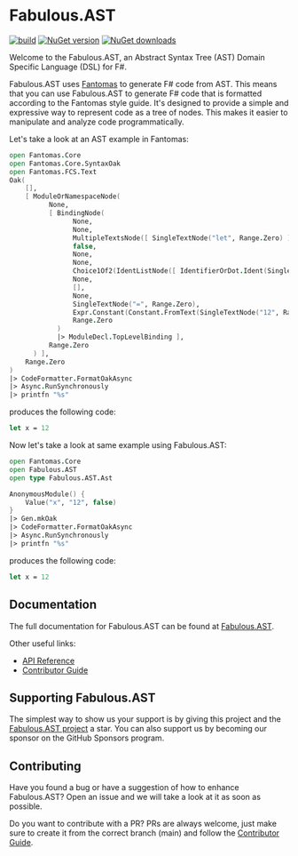 # Fabulous.AST
[![build](https://img.shields.io/github/actions/workflow/status/edgarfgp/Fabulous.AST/build.yml?branch=main)](https://github.com/edgarfgp/Fabulous.AST/actions/workflows/build.yml) [![NuGet version](https://img.shields.io/nuget/v/Fabulous.AST)](https://www.nuget.org/packages/Fabulous.AST) [![NuGet downloads](https://img.shields.io/nuget/dt/Fabulous.AST)](https://www.nuget.org/packages/Fabulous.AST)

Welcome to the Fabulous.AST, an Abstract Syntax Tree (AST) Domain Specific Language (DSL) for F#.

Fabulous.AST uses [Fantomas](https://fsprojects.github.io/fantomas/docs/end-users/GeneratingCode.html) to generate F# code from AST. This means that you can use Fabulous.AST to generate F# code that is formatted according to the Fantomas style guide. It's designed to provide a simple and expressive way to represent code as a tree of nodes. This makes it easier to manipulate and analyze code programmatically.

Let's take a look at an AST example in Fantomas:

```fsharp
open Fantomas.Core
open Fantomas.Core.SyntaxOak
open Fantomas.FCS.Text
Oak(
    [],
    [ ModuleOrNamespaceNode(
          None,
          [ BindingNode(
                None,
                None,
                MultipleTextsNode([ SingleTextNode("let", Range.Zero) ], Range.Zero),
                false,
                None,
                None,
                Choice1Of2(IdentListNode([ IdentifierOrDot.Ident(SingleTextNode("x", Range.Zero)) ], Range.Zero)),
                None,
                [],
                None,
                SingleTextNode("=", Range.Zero),
                Expr.Constant(Constant.FromText(SingleTextNode("12", Range.Zero))),
                Range.Zero
            )
            |> ModuleDecl.TopLevelBinding ],
          Range.Zero
      ) ],
    Range.Zero
)
|> CodeFormatter.FormatOakAsync
|> Async.RunSynchronously
|> printfn "%s"
```
produces the following code:

```fsharp
let x = 12
```

Now let's take a look at same example using Fabulous.AST:

```fsharp
open Fantomas.Core
open Fabulous.AST
open type Fabulous.AST.Ast

AnonymousModule() { 
    Value("x", "12", false)
}
|> Gen.mkOak
|> CodeFormatter.FormatOakAsync
|> Async.RunSynchronously
|> printfn "%s"
```
produces the following code:

```fsharp
let x = 12
```

## Documentation

The full documentation for Fabulous.AST can be found at [Fabulous.AST](https://edgarfgp.github.io/Fabulous.AST/).

Other useful links:
- [API Reference](https://edgarfgp.github.io/Fabulous.AST/reference/index.html)
- [Contributor Guide](CONTRIBUTING.md)

## Supporting Fabulous.AST

The simplest way to show us your support is by giving this project and the [Fabulous.AST project](https://github.com/edgarfgp/Fabulous.AST) a star.
You can also support us by becoming our sponsor on the GitHub Sponsors program.

## Contributing

Have you found a bug or have a suggestion of how to enhance Fabulous.AST? Open an issue and we will take a look at it as soon as possible.

Do you want to contribute with a PR? PRs are always welcome, just make sure to create it from the correct branch (main) and follow the [Contributor Guide](CONTRIBUTING.md).
